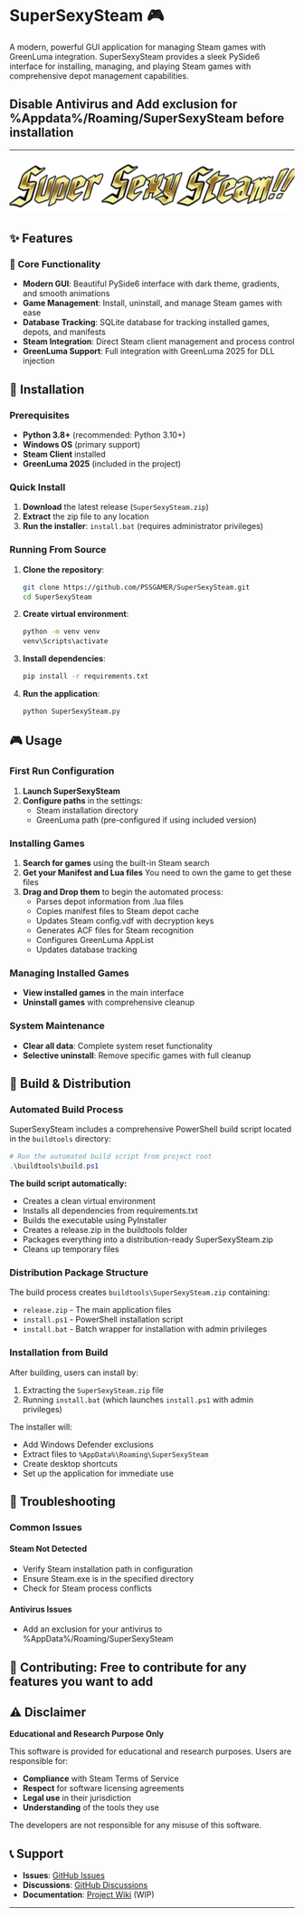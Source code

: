 # SuperSexySteam 🎮

A modern, powerful GUI application for managing Steam games with GreenLuma integration. SuperSexySteam provides a sleek PySide6 interface for installing, managing, and playing Steam games with comprehensive depot management capabilities.

## Disable Antivirus and Add exclusion for %Appdata%/Roaming/SuperSexySteam before installation

---

![SuperSexySteam](header.png)

## ✨ Features

### 🎯 Core Functionality
- **Modern GUI**: Beautiful PySide6 interface with dark theme, gradients, and smooth animations
- **Game Management**: Install, uninstall, and manage Steam games with ease
- **Database Tracking**: SQLite database for tracking installed games, depots, and manifests
- **Steam Integration**: Direct Steam client management and process control
- **GreenLuma Support**: Full integration with GreenLuma 2025 for DLL injection

## 🚀 Installation

### Prerequisites
- **Python 3.8+** (recommended: Python 3.10+)
- **Windows OS** (primary support)
- **Steam Client** installed
- **GreenLuma 2025** (included in the project)

### Quick Install
1. **Download** the latest release (`SuperSexySteam.zip`)
2. **Extract** the zip file to any location
3. **Run the installer**: `install.bat` (requires administrator privileges)

### Running From Source
1. **Clone the repository**:
   ```bash
   git clone https://github.com/PSSGAMER/SuperSexySteam.git
   cd SuperSexySteam
   ```

2. **Create virtual environment**:
   ```bash
   python -m venv venv
   venv\Scripts\activate
   ```

3. **Install dependencies**:
   ```bash
   pip install -r requirements.txt
   ```

4. **Run the application**:
   ```bash
   python SuperSexySteam.py
   ```

## 🎮 Usage

### First Run Configuration
1. **Launch SuperSexySteam**
2. **Configure paths** in the settings:
   - Steam installation directory
   - GreenLuma path (pre-configured if using included version)

### Installing Games
1. **Search for games** using the built-in Steam search
2. **Get your Manifest and Lua files** You need to own the game to get these files
3. **Drag and Drop them** to begin the automated process:
   - Parses depot information from .lua files
   - Copies manifest files to Steam depot cache
   - Updates Steam config.vdf with decryption keys
   - Generates ACF files for Steam recognition
   - Configures GreenLuma AppList
   - Updates database tracking

### Managing Installed Games
- **View installed games** in the main interface
- **Uninstall games** with comprehensive cleanup

### System Maintenance
- **Clear all data**: Complete system reset functionality
- **Selective uninstall**: Remove specific games with full cleanup


## 🔧 Build & Distribution

### Automated Build Process
SuperSexySteam includes a comprehensive PowerShell build script located in the `buildtools` directory:

```powershell
# Run the automated build script from project root
.\buildtools\build.ps1
```

**The build script automatically:**
- Creates a clean virtual environment
- Installs all dependencies from requirements.txt
- Builds the executable using PyInstaller
- Creates a release.zip in the buildtools folder
- Packages everything into a distribution-ready SuperSexySteam.zip
- Cleans up temporary files

### Distribution Package Structure
The build process creates `buildtools\SuperSexySteam.zip` containing:
- `release.zip` - The main application files
- `install.ps1` - PowerShell installation script  
- `install.bat` - Batch wrapper for installation with admin privileges

### Installation from Build
After building, users can install by:
1. Extracting the `SuperSexySteam.zip` file
2. Running `install.bat` (which launches `install.ps1` with admin privileges)

The installer will:
- Add Windows Defender exclusions
- Extract files to `%AppData%\Roaming\SuperSexySteam`
- Create desktop shortcuts
- Set up the application for immediate use

## 🐛 Troubleshooting

### Common Issues

#### Steam Not Detected
- Verify Steam installation path in configuration
- Ensure Steam.exe is in the specified directory
- Check for Steam process conflicts

#### Antivirus Issues
- Add an exclusion for your antivirus to %AppData%/Roaming/SuperSexySteam

## 🤝 Contributing: Free to contribute for any features you want to add

## ⚠️ Disclaimer

**Educational and Research Purpose Only**

This software is provided for educational and research purposes. Users are responsible for:
- **Compliance** with Steam Terms of Service
- **Respect** for software licensing agreements
- **Legal use** in their jurisdiction
- **Understanding** of the tools they use

The developers are not responsible for any misuse of this software.


## 📞 Support

- **Issues**: [GitHub Issues](https://github.com/PSSGAMER/SuperSexySteam/issues)
- **Discussions**: [GitHub Discussions](https://github.com/PSSGAMER/SuperSexySteam/discussions)
- **Documentation**: [Project Wiki](https://github.com/PSSGAMER/SuperSexySteam/wiki) (WIP)

---
